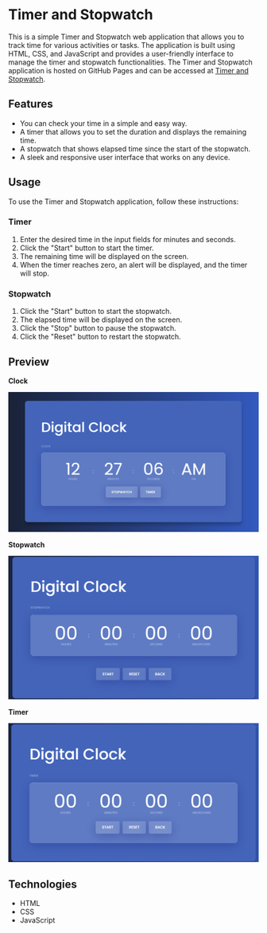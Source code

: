 # **Timer and Stopwatch**

This is a simple Timer and Stopwatch web application that allows you to track time for various activities or tasks. The application is built using HTML, CSS, and JavaScript and provides a user-friendly interface to manage the timer and stopwatch functionalities.
The Timer and Stopwatch application is hosted on GitHub Pages and can be accessed at [Timer and Stopwatch](https://ravirajkumartiwari.github.io/CodeClause_Timer_and_Stopwatch/).

## **Features**

- You can check your time in a simple and easy way.
- A timer that allows you to set the duration and displays the remaining time.
- A stopwatch that shows elapsed time since the start of the stopwatch.
- A sleek and responsive user interface that works on any device.

## **Usage**

To use the Timer and Stopwatch application, follow these instructions:

### **Timer**

1. Enter the desired time in the input fields for minutes and seconds.
2. Click the "Start" button to start the timer.
3. The remaining time will be displayed on the screen.
4. When the timer reaches zero, an alert will be displayed, and the timer will stop.

### **Stopwatch**

1. Click the "Start" button to start the stopwatch.
2. The elapsed time will be displayed on the screen.
3. Click the "Stop" button to pause the stopwatch.
4. Click the "Reset" button to restart the stopwatch.

## **Preview**

**Clock**

![Clock](/preview/clock.png)

**Stopwatch**

![Stopwatch](/preview/stopwatch.png)

**Timer**

![Timer](/preview/timer.png)

## **Technologies**

- HTML
- CSS
- JavaScript
